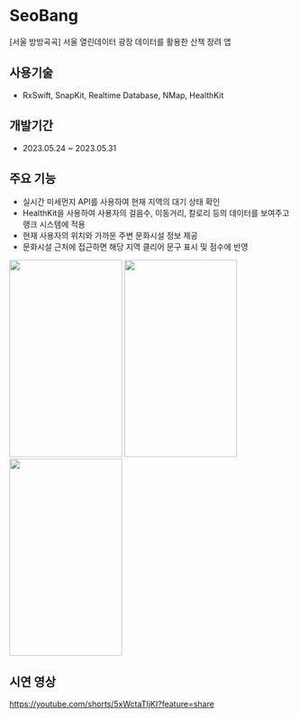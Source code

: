 # SeoBang
[서울 방방곡곡] 서울 열린데이터 광장 데이터를 활용한 산책 장려 앱

## 사용기술
- RxSwift, SnapKit, Realtime Database, NMap, HealthKit

## 개발기간
- 2023.05.24 ~ 2023.05.31

## 주요 기능
- 실시간 미세먼지 API를 사용하여 현재 지역의 대기 상태 확인
- HealthKit을 사용하여 사용자의 걸음수, 이동거리, 칼로리 등의 데이터를 보여주고 랭크 시스템에 적용
- 현재 사용자의 위치와 가까운 주변 문화시설 정보 제공
- 문화시설 근처에 접근하면 해당 지역 클리어 문구 표시 및 점수에 반영

<img src="https://github.com/MangDic/backup/assets/44960073/a3090fba-d2b9-43ec-abfa-7beaddbabbc5" width="200" height="350">
<img src="https://github.com/MangDic/backup/assets/44960073/d6d91565-a598-4ce6-ac51-838db41d1cff" width="200" height="350">
<img src="https://github.com/MangDic/backup/assets/44960073/f0b6ecff-19f1-4e85-bb27-82763fee004c" width="200" height="350">

## 시연 영상
https://youtube.com/shorts/5xWctaTIjKI?feature=share
